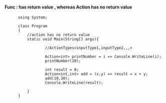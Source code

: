 #### Func : has return value , whereas Action has no return value

          using System;

          class Program
          {
              //action has no return value
              static void Main(String[] args){           

                      //ActionTypes<inputType1,inputType2,,,>
                      
                      Action<int> printNumber = i => Console.WriteLine(i);
                      printNumber(10);

                      int result = 0;
                      Action<int,int> add = (x,y) => result = x + y;
                      add(10,30);
                      Console.WriteLine(result);

              }
          } 
